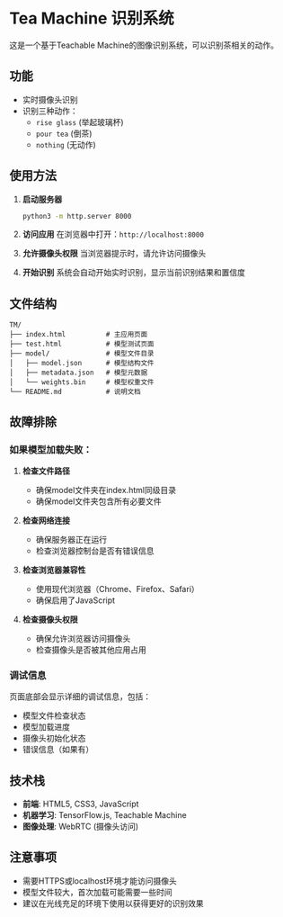 # Tea Machine 识别系统

这是一个基于Teachable Machine的图像识别系统，可以识别茶相关的动作。

## 功能

- 实时摄像头识别
- 识别三种动作：
  - `rise glass` (举起玻璃杯)
  - `pour tea` (倒茶)
  - `nothing` (无动作)

## 使用方法

1. **启动服务器**
   ```bash
   python3 -m http.server 8000
   ```

2. **访问应用**
   在浏览器中打开：`http://localhost:8000`

3. **允许摄像头权限**
   当浏览器提示时，请允许访问摄像头

4. **开始识别**
   系统会自动开始实时识别，显示当前识别结果和置信度

## 文件结构

```
TM/
├── index.html          # 主应用页面
├── test.html           # 模型测试页面
├── model/              # 模型文件目录
│   ├── model.json      # 模型结构文件
│   ├── metadata.json   # 模型元数据
│   └── weights.bin     # 模型权重文件
└── README.md           # 说明文档
```

## 故障排除

### 如果模型加载失败：

1. **检查文件路径**
   - 确保model文件夹在index.html同级目录
   - 确保model文件夹包含所有必要文件

2. **检查网络连接**
   - 确保服务器正在运行
   - 检查浏览器控制台是否有错误信息

3. **检查浏览器兼容性**
   - 使用现代浏览器（Chrome、Firefox、Safari）
   - 确保启用了JavaScript

4. **检查摄像头权限**
   - 确保允许浏览器访问摄像头
   - 检查摄像头是否被其他应用占用

### 调试信息

页面底部会显示详细的调试信息，包括：
- 模型文件检查状态
- 模型加载进度
- 摄像头初始化状态
- 错误信息（如果有）

## 技术栈

- **前端**: HTML5, CSS3, JavaScript
- **机器学习**: TensorFlow.js, Teachable Machine
- **图像处理**: WebRTC (摄像头访问)

## 注意事项

- 需要HTTPS或localhost环境才能访问摄像头
- 模型文件较大，首次加载可能需要一些时间
- 建议在光线充足的环境下使用以获得更好的识别效果 